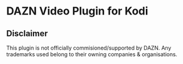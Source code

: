 # DAZN Video Plugin for Kodi

## Disclaimer

This plugin is not officially commisioned/supported by DAZN.
Any trademarks used belong to their owning companies & organisations.
